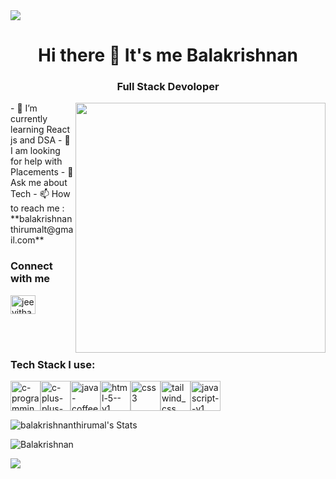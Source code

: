 <img src="https://external-content.duckduckgo.com/iu/?u=https%3A%2F%2Fraw.githubusercontent.com%2FPolarBearGG%2FPolarBearGG%2Fmaster%2Fweb-developer.gif&f=1&nofb=1&ipt=1a4e918d94661b1070dff38725a65271012ce16fcc6f026280ed23da7057be38&ipo=images">

<h1 align="center"> Hi there 👋 It's me Balakrishnan</h1>
<h3 align = "center"> Full Stack Devoloper </h3>

<img align="right" width="400"  src="https://i.pinimg.com/originals/47/f0/34/47f0342cec72b800463bf003eac1257e.gif">                                
- 🌱 I’m currently learning React js and DSA
- 🤔 I am looking for help with Placements
- 💬 Ask me about Tech
- 📫 How to reach me : **balakrishnanthirumalt@gmail.com**
<h3 align="left"> Connect with me</h3>
<p align = "left>
  <a href="www.linkedin.com/in/balakrishnan-thirumal" target="blank"><img align="center" src="https://raw.githubusercontent.com/rahuldkjain/github-profile-readme-generator/master/src/images/icons/Social/linked-in-alt.svg" alt="jeevitha-ravikumar-24bb94235" height="30" width="40" /></a>
  </p>
<br/>
<br/>
<h3 align="left">Tech Stack I use: </h3>
<style>
  .container{
    display:flex;
}
</style>
<section class = "container">
<img width="48" height="48" src="https://img.icons8.com/color/48/c-programming.png" alt="c-programming"/><img width="48" height="48" src="https://img.icons8.com/color/48/c-plus-plus-logo.png" alt="c-plus-plus-logo"/><img width="48" height="48" src="https://img.icons8.com/color/48/java-coffee-cup-logo--v1.png" alt="java-coffee-cup-logo--v1"/><img width="48" height="48" src="https://img.icons8.com/color/48/html-5--v1.png" alt="html-5--v1"/><img width="48" height="48" src="https://img.icons8.com/color/48/css3.png" alt="css3"/><img width="48" height="48" src="https://img.icons8.com/fluency/48/tailwind_css.png" alt="tailwind_css"/><img width="48" height="48" src="https://img.icons8.com/color/48/javascript--v1.png" alt="javascript--v1"/>
</section>





![balakrishnanthirumal's Stats](https://github-readme-stats.vercel.app/api?username=balakrishnanthirumal&theme=vue-dark&show_icons=true&hide_border=true&count_private=true)
<br/>
<p><img align="left" src="https://github-readme-stats.vercel.app/api/top-langs?username=balakrishnanthirumal&show_icons=true&locale=en&layout=compact" alt="Balakrishnan" /></p>
<br/>


<p> <img align="left" src="https://leetcard.jacoblin.cool/b_a_l_e_x?theme=dark&font=Marcellus&ext=contest"></p>




